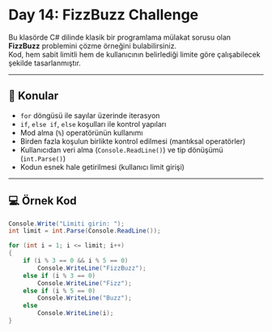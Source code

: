 # Day 14: FizzBuzz Challenge

Bu klasörde C# dilinde klasik bir programlama mülakat sorusu olan **FizzBuzz** problemini çözme örneğini bulabilirsiniz.  
Kod, hem sabit limitli hem de kullanıcının belirlediği limite göre çalışabilecek şekilde tasarlanmıştır.

---

## 📌 Konular

- `for` döngüsü ile sayılar üzerinde iterasyon
- `if`, `else if`, `else` koşulları ile kontrol yapıları
- Mod alma (`%`) operatörünün kullanımı
- Birden fazla koşulun birlikte kontrol edilmesi (mantıksal operatörler)
- Kullanıcıdan veri alma (`Console.ReadLine()`) ve tip dönüşümü (`int.Parse()`)
- Kodun esnek hale getirilmesi (kullanıcı limit girişi)

---

## 💻 Örnek Kod

```csharp
Console.Write("Limiti girin: ");
int limit = int.Parse(Console.ReadLine());

for (int i = 1; i <= limit; i++)
{
    if (i % 3 == 0 && i % 5 == 0)
        Console.WriteLine("FizzBuzz");
    else if (i % 3 == 0)
        Console.WriteLine("Fizz");
    else if (i % 5 == 0)
        Console.WriteLine("Buzz");
    else
        Console.WriteLine(i);
}
